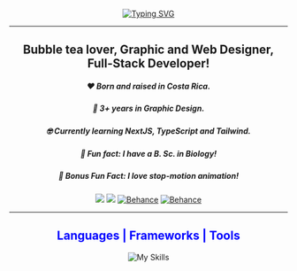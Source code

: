 <div align="center">

[![Typing SVG](https://readme-typing-svg.demolab.com?font=Poppins&weight=600&size=30&pause=1000&color=0A8BF7&center=true&vCenter=true&random=false&width=435&lines=Hi+there!+I'm+Fran+Guido+✌️)](https://git.io/typing-svg)
</div>

<div align="center">
<hr></hr>

## Bubble tea lover, Graphic and Web Designer, Full-Stack Developer!
##### ❤️ Born and raised in Costa Rica.
##### 🎨 3+ years in Graphic Design.
##### 🤓 Currently learning NextJS, TypeScript and Tailwind.
##### 🌱 Fun fact: I have a B. Sc. in Biology!
##### 🥰 Bonus Fun Fact: I love stop-motion animation!

<a href="https://github.com/francinieguido"><img src="https://img.shields.io/badge/GitHub-100000?style=for-the-badge&logo=github&logoColor=white"></a>
<a href="https://www.linkedin.com/in/francinieguido/"><img src="https://img.shields.io/badge/LinkedIn-0077B5?style=for-the-badge&logo=linkedin&logoColor=white"></a>
<a href="https://www.behance.net/francinieguido"><img src="https://img.shields.io/badge/Behance-0054F7?style=for-the-badge&logo=behance&logoColor=white" alt="Behance"></a>
<a href="https://www.instagram.com/madguavacreative"><img src="https://img.shields.io/badge/Instagram-E4405F?style=for-the-badge&logo=instagram&logoColor=white" alt="Behance"></a>

<hr></hr>

## <span style="color:blue">Languages | Frameworks | Tools</span>
![My Skills](https://skillicons.dev/icons?i=vscode,javascript,typescript,react,nextjs,nodejs,py,git,github,bootstrap,html,css,tailwind,flask,figma,illustrator,photoshop,aftereffects)

</div>


